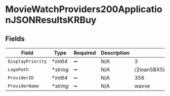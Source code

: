 # MovieWatchProviders200ApplicationJSONResultsKRBuy


## Fields

| Field                            | Type                             | Required                         | Description                      | Example                          |
| -------------------------------- | -------------------------------- | -------------------------------- | -------------------------------- | -------------------------------- |
| `DisplayPriority`                | **int64*                         | :heavy_minus_sign:               | N/A                              | 3                                |
| `LogoPath`                       | **string*                        | :heavy_minus_sign:               | N/A                              | /2ioan5BX5L9tz4fIGU93blTeFhv.jpg |
| `ProviderID`                     | **int64*                         | :heavy_minus_sign:               | N/A                              | 356                              |
| `ProviderName`                   | **string*                        | :heavy_minus_sign:               | N/A                              | wavve                            |